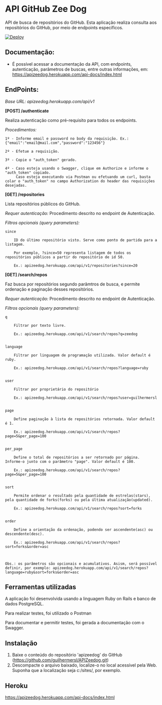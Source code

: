 # API GitHub Zee Dog

API de busca de repositórios do GitHub.
Esta aplicação realiza consulta aos repositórios do GitHub, por meio de endpoints específicos.

[![Deploy](https://www.herokucdn.com/deploy/button.svg)](https://apizeedog.herokuapp.com/api-docs/index.html)



## Documentação:
*   É possível acessar a documentação da API, com endpoints, autenticação, parâmetros de buscas, entre outras informações, em: https://apizeedog.herokuapp.com/api-docs/index.html



## EndPoints:
*Base URL: apizeedog.herokuapp.com/api/v1*


**[POST] /authenticate**

Realiza autenticação como pré-requisito para todos os endpoints.

*Procedimentos:*

    1º - Informe email e password no body da requisição. Ex.: {"email":"email@mail.com","password":"123456"}

    2º - Efetue a requisição.

    3º - Copie o "auth_token" gerado.

    4º - Caso esteja usando o Swagger, clique em Authorize e informe o "auth_token" copiado. 
         Caso esteja executando via Postman ou efetuando um curl, basta colar o "auth_token" no campo Authorization do header das requisições desejadas.



**[GET]  /repositories**  

Lista repositórios públicos do GitHub.

*Requer autenticação:* Procedimento descrito no endpoint de Autenticação.

*Filtros opcionais (query parameters):*

    since

        ID do último repositório visto. Serve como ponto de partida para a listagem.
        
        Por exemplo, ?since=50 representa listagem de todos os repositórios públicos a partir do repositório de id 50.

        Ex.: apizeedog.herokuapp.com/api/v1/repositories?since=20



 
**[GET]  /search/repos**      

Faz busca por repositórios segundo parâmtros de busca, e permite ordenação e paginação desses repositórios.
        
*Requer autenticação:* Procedimento descrito no endpoint de Autenticação.
    
*Filtros opcionais (query parameters):*

    q
    
        Filtrar por texto livre.

        Ex.: apizeedog.herokuapp.com/api/v1/search/repos?q=zeedog


    language
    
        Filtrar por linguagem de programação utilizada. Valor default é ruby.
        
        Ex.: apizeedog.herokuapp.com/api/v1/search/repos?language=ruby


    user
    
        Filtrar por proprietário do repositório

        Ex.: apizeedog.herokuapp.com/api/v1/search/repos?user=guilhermersl


    page
    
        Define paginação à lista de repositórios retornada. Valor default é 1.
        
        Ex.: apizeedog.herokuapp.com/api/v1/search/repos?page=5&per_page=100
        
        
    per_page
    
        Define o total de repositórios a ser retornado por página. Informe-o junto com o parâmetro "page". Valor default é 100.
        
        Ex.: apizeedog.herokuapp.com/api/v1/search/repos?page=5&per_page=100


    sort
    
        Permite ordenar o resultado pela quantidade de estrelas(stars), pela quantidade de forks(forks) ou pela última atualização(updated).
                                                               
        Ex.: apizeedog.herokuapp.com/api/v1/search/repos?sort=forks 


    order
    
        Define a orientação da ordenação, podendo ser ascendente(asc) ou descendente(desc).
        
        Ex.: apizeedog.herokuapp.com/api/v1/search/repos?sort=forks&order=asc

    
    
    Obs.: os parâmetros são opcionais e acumulativos. Asism, será possível definir, por exemplo: apizeedog.herokuapp.com/api/v1/search/repos?language=ruby&sort=forks&order=asc

                                                                    

## Ferramentas utilizadas

A aplicação foi desenvolvida usando a linguagem Ruby on Rails e banco de dados PostgreSQL. 

Para realizar testes, foi utilizado o Postman

Para documentar e permitir testes, foi gerada a documentação com o Swagger.



## Instalação

1. Baixe o conteúdo do repositório 'apizeedog' do GitHub (https://github.com/guilhermersl/APIZeedog.git)
2. Descompacte o arquivo baixado, localize-o no local acessível pela Web. Suponha que a localização seja c:/sites/, por exemplo.



## Heroku

https://apizeedog.herokuapp.com/api-docs/index.html